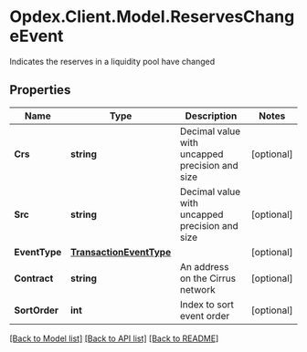 # Opdex.Client.Model.ReservesChangeEvent
Indicates the reserves in a liquidity pool have changed

## Properties

Name | Type | Description | Notes
------------ | ------------- | ------------- | -------------
**Crs** | **string** | Decimal value with uncapped precision and size | [optional] 
**Src** | **string** | Decimal value with uncapped precision and size | [optional] 
**EventType** | [**TransactionEventType**](TransactionEventType.md) |  | [optional] 
**Contract** | **string** | An address on the Cirrus network | [optional] 
**SortOrder** | **int** | Index to sort event order | [optional] 

[[Back to Model list]](../README.md#documentation-for-models) [[Back to API list]](../README.md#documentation-for-api-endpoints) [[Back to README]](../README.md)

